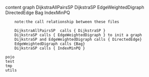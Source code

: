 content
    graph 
        DijkstraAllPairsSP 
        DijkstraSP
        EdgeWeightedDigraph
        DirectedEdge
        Bag
        IndexMinPQ
        
        note:the call relationship between these files
        
        DijkstraAllPairsSP  calls { DijkstraSP }
        DijkstraSP calls { EdgeWeightedDigraph } to init a graph
        DijkstraSP and EdgeWeightedDigraph calls { DirectedEdge} 
        EdgeWeightedDigraph calls {Bag}
        DijkstraSP calls { IndexMinPQ }
        
    pojo
    test
    tmp
    utils